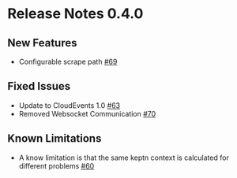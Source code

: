 # Release Notes 0.4.0

## New Features
- Configurable scrape path [#69](https://github.com/keptn-contrib/prometheus-service/issues/69)

## Fixed Issues
- Update to CloudEvents 1.0 [#63](https://github.com/keptn-contrib/prometheus-service/issues/63)
- Removed Websocket Communication [#70](https://github.com/keptn-contrib/prometheus-service/issues/70)

## Known Limitations
- A know limitation is that the same keptn context is calculated for different problems [#60](https://github.com/keptn-contrib/prometheus-service/issues/60)
